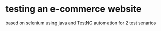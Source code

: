 # testing an e-commerce website

based on selenium using java and TestNG automation for 2 test senarios

